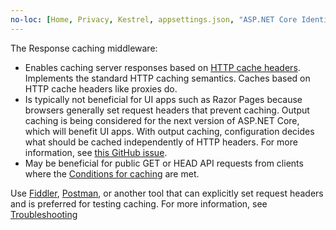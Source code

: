```yaml
---
no-loc: [Home, Privacy, Kestrel, appsettings.json, "ASP.NET Core Identity", cookie, Cookie, Blazor, "Blazor Server", "Blazor WebAssembly", "Identity", "Let's Encrypt", Razor, SignalR]
---
```

The Response caching middleware:

* Enables caching server responses based on [HTTP cache headers](https://developer.mozilla.org/docs/Web/HTTP/Headers/Cache-Control). Implements the standard HTTP caching semantics. Caches based on HTTP cache headers like proxies do.
* Is typically not beneficial for UI apps such as Razor Pages because browsers generally set request headers that prevent caching. Output caching is being considered for the next version of ASP.NET Core, which will benefit UI apps. With output caching, configuration decides what should be cached independently of HTTP headers. For more information, see [this GitHub issue](https://github.com/dotnet/aspnetcore/issues/27387).
* May be beneficial for public GET or HEAD API requests from clients where the [Conditions for caching](xref:performance/caching/middleware#cfc) are met.

Use [Fiddler](https://www.telerik.com/fiddler), [Postman](https://www.getpostman.com/), or another tool that can explicitly set request headers and is preferred for testing caching. For more information, see [Troubleshooting](xref:performance/caching/middleware#troubleshooting)
